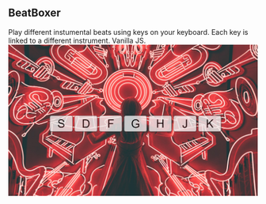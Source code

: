 <h2>BeatBoxer</h2>
Play different instumental beats using keys on your keyboard. Each key is linked to a different instrument.
Vanilla JS.

<img src="https://github.com/agallagher55/JavaScript30/blob/master/1/beatboxer.jpg?raw=true">
